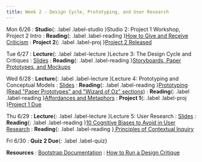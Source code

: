 ```yaml
---
title: Week 2 - Design Cycle, Prototyping, and User Research
---
```


Mon 6/26
: **Studio**{: .label .label-studio }Studio 2: Project 1 Workshop, Project 2 Intro
: **Reading**{: .label .label-reading }[How to Give and Receive Criticism](https://scottberkun.com/essays/35-how-to-give-and-receive-criticism/)
: **Project 2**{: .label .label-proj }[Project 2 Released](#)

Tue 6/27
: **Lecture**{: .label .label-lecture }Lecture 3: The Design Cycle and Critiques
  : [Slides](#)
: **Reading**{: .label .label-reading }[Storyboards, Paper Prototypes, and Mockups](https://www.youtube.com/watch?v=z4glsttyxw8)

Wed 6/28
: **Lecture**{: .label .label-lecture }Lecture 4: Prototyping and Conceptual Models 
  : [Slides](#)
: **Reading**{: .label .label-reading }[Prototyping (Read "Paper Prototypes" and "Wizard of Oz" sections)](http://courses.csail.mit.edu/6.831/2014/readings/L10-prototyping/#paper-prototypes)
\: **Reading**{: .label .label-reading }[Affordances and Metaphors](https://www.joelonsoftware.com/2000/04/18/affordances-and-metaphors/)
: **Project 1**{: .label .label-proj }[Project 1 Due](https://docs.google.com/document/d/1oVXrDPgkPZdaAuH_spkYRJKgVN7QAFXlopm9q7L9GMc/edit?usp=sharing)

Thu 6/29
: **Lecture**{: .label .label-lecture }Lecture 5: User Research
  : [Slides](#)
: **Reading**{: .label .label-reading }[10 Cognitive Biases to Avoid in User Research](https://uxdesign.cc/10-cognitive-biases-to-avoid-in-user-research-and-how-to-avoid-them-993aa397c8c6)
: **Reading**{: .label .label-reading }[ Principles of Contextual Inquiry](https://drive.google.com/file/d/1KomuKGYFFKYJ3WbEHtGIWnndhooajf0D/view)

Fri 6/30
: **Quiz 2 Due**{: .label .label-quiz}

**Resources**
: [Bootstrap Documentation](https://getbootstrap.com/docs/4.1/getting-started/introduction/)
: [How to Run a Design Critique](https://scottberkun.com/essays/23-how-to-run-a-design-critique/)